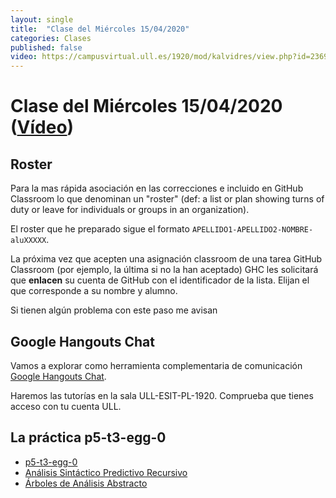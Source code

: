 ```yaml
---
layout: single
title:  "Clase del Miércoles 15/04/2020"
categories: Clases
published: false
video: https://campusvirtual.ull.es/1920/mod/kalvidres/view.php?id=236926&forceview=1
---
```


# Clase del Miércoles 15/04/2020  ([Vídeo]({{page.video}}))

## Roster

Para la mas rápida asociación en las correcciones e incluido en GitHub Classroom lo que denominan un "roster" (def: a list or plan showing turns of duty or leave for individuals or groups in an organization). 

El roster  que he preparado sigue el formato 
`APELLIDO1-APELLIDO2-NOMBRE-aluXXXXX`.

La próxima vez que acepten una asignación classroom de una tarea GitHub Classroom (por ejemplo, la última si no la han aceptado)  GHC les solicitará que **enlacen** su cuenta de GitHub con el identificador de la lista. Elijan el que corresponde a su nombre y alumno.

Si tienen algún problema con este paso me avisan

## Google Hangouts Chat

Vamos a explorar como herramienta complementaria de comunicación [Google Hangouts Chat]({{site.baseurl}}/tema0-introduccion-a-pl/practicas/hangoutschat/). 

Haremos las tutorías en la sala ULL-ESIT-PL-1920. Comprueba que tienes acceso con tu cuenta ULL.



## La práctica p5-t3-egg-0

* [p5-t3-egg-0]({{site.baseurl}}/tema3-analisis-descendente-predictivo-recursivo/practicas/p5-t3-egg-0/)
* [Análisis Sintáctico Predictivo Recursivo]({{site.baseurl}}/tema3-analisis-descendente-predictivo-recursivo/pdr-teoria)
* [Árboles de Análisis Abstracto]({{site.baseurl}}/tema3-analisis-descendente-predictivo-recursivo/ast-description)